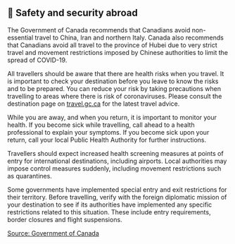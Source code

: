 ## 🛫 Safety and security abroad

The Government of Canada recommends that Canadians avoid non-essential travel to China, Iran and northern Italy. Canada also recommends that Canadians avoid all travel to the province of Hubei due to very strict travel and movement restrictions imposed by Chinese authorities to limit the spread of COVID-19.

All travellers should be aware that there are health risks when you travel. It is important to check your destination before you leave to know the risks and to be prepared. You can reduce your risk by taking precautions when travelling to areas where there is risk of coronaviruses. Please consult the destination page on [travel.gc.ca](http://travel.gc.ca/) for the latest travel advice.

While you are away, and when you return, it is important to monitor your health. If you become sick while travelling, call ahead to a health professional to explain your symptoms. If you become sick upon your return, call your local Public Health Authority for further instructions.

Travellers should expect increased health screening measures at points of entry for international destinations, including airports. Local authorities may impose control measures suddenly, including movement restrictions such as quarantines.

Some governments have implemented special entry and exit restrictions for their territory. Before travelling, verify with the foreign diplomatic mission of your destination to see if its authorities have implemented any specific restrictions related to this situation. These include entry requirements, border closures and flight suspensions.

[Source: Government of Canada](https://www.canada.ca/en/public-health/services/diseases/2019-novel-coronavirus-infection/latest-travel-health-advice.html)
